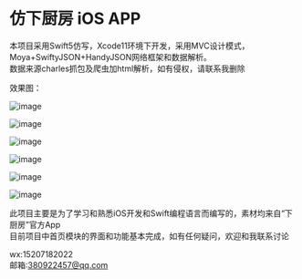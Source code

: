 # 仿下厨房 iOS APP

本项目采用Swift5仿写，Xcode11环境下开发，采用MVC设计模式，Moya+SwiftyJSON+HandyJSON网络框架和数据解析。  
数据来源charles抓包及爬虫加html解析，如有侵权，请联系我删除


效果图：  
  
![image](https://github.com/a380922457/XiaChuFang/blob/master/gifs/1.gif)  

![image](https://github.com/a380922457/XiaChuFang/blob/master/gifs/2.gif)  

![image](https://github.com/a380922457/XiaChuFang/blob/master/gifs/3.gif)  

![image](https://github.com/a380922457/XiaChuFang/blob/master/gifs/4.gif)  

![image](https://github.com/a380922457/XiaChuFang/blob/master/gifs/5.gif)  

![image](https://github.com/a380922457/XiaChuFang/blob/master/gifs/6.gif)  

  
此项目主要是为了学习和熟悉iOS开发和Swift编程语言而编写的，素材均来自“下厨房”官方App  
目前项目中首页模块的界面和功能基本完成，如有任何疑问，欢迎和我联系讨论  

wx:15207182022  
邮箱:380922457@qq.com

